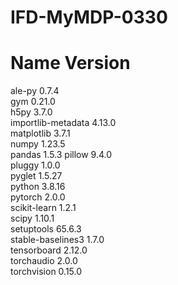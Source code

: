 # IFD-MyMDP-0330
# Name                    Version                     
ale-py                    0.7.4    
gym                       0.21.0         
h5py                      3.7.0                
importlib-metadata        4.13.0         
matplotlib                3.7.1   
numpy                     1.23.5    
pandas                    1.5.3
pillow                    9.4.0       
pluggy                    1.0.0            
pyglet                    1.5.27    
python                    3.8.16         
pytorch                   2.0.0       
scikit-learn              1.2.1         
scipy                     1.10.1           
setuptools                65.6.3       
stable-baselines3         1.7.0        
tensorboard               2.12.0        
torchaudio                2.0.0      
torchvision               0.15.0   

